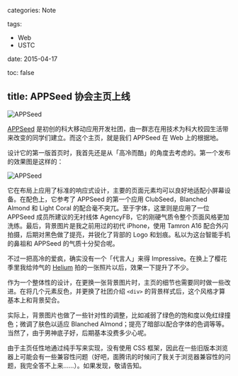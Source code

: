 categories: Note

tags:

- Web
- USTC

date: 2015-04-17

toc: false

title: APPSeed 协会主页上线
---

![APPSeed](/images/ustc/appseed-2.jpg)

[APPSeed](http://iappseed.com) 是初创的科大移动应用开发社团，由一群志在用技术为科大校园生活带来改变的同学们建立。而这个主页，就是我们 APPSeed 在 Web 上的根据地。

<!--more-->

设计它的第一版首页时，我首先还是从「高冷而酷」的角度去考虑的。第一个发布的效果图是这样的：


![APPSeed](/images/ustc/appseed-1.jpg)

它在布局上应用了标准的响应式设计，主要的页面元素均可以良好地适配小屏幕设备。在配色上，它参考了 APPSeed 的第一个应用 ClubSeed，Blanched Almond 和 Light Coral 的配合毫不突兀。至于字体，这里则是应用了一位 APPSeed 成员所建议的无衬线体 AgencyFB，它的刚硬气质令整个页面风格更加洗练。最后，背景图片是我之前用过的初代 iPhone，使用 Tamron A16 配合外闪拍摄，后期对黑色做了提亮，并锐化了背部的 Logo 和划痕。私以为这台智能手机的鼻祖和 APPSeed 的气质十分契合呢。

不过一把高冷的爱疯，确实没有一个「代言人」来得 Impressive。在换上了樱花季里我给帅气的 [Helium](http://hengruo.github.io) 拍的一张照片以后，效果一下提升了不少。

作为一个整体性的设计，在更换一张背景图片时，主页的细节也需要同时做一些改进。在将几个元素反色，并更换了社团介绍 `<div>` 的背景样式后，这个风格才算基本上和背景契合。

实际上，背景图片也做了一些针对性的调整，比如减弱了绿色的饱和度以免红绿撞色；微调了肤色以适应 Blanched Almond；提亮了暗部以配合字体的色调等等。当然了，由于男神底子好，后期基本没费多少心呢。

由于主页任性地通过纯手写来实现，没有使用 CSS 框架，因此在一些旧版本浏览器上可能会有一些兼容性问题（好吧，面腾讯的时候问了我关于浏览器兼容性的问题，我完全答不上来……）。如果发现，敬请告知。
